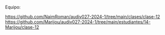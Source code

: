 Equipo:

https://github.com/NaimRoman/audiv027-2024-1/tree/main/clases/clase-12
https://github.com/Marijou/audiv027-2024-1/tree/main/estudiantes/14-Marijou/clase-12

